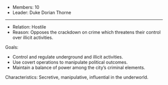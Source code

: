   
- Members: 10
- Leader: Duke Dorian Thorne
___
- Relation: Hostile
- Reason: Opposes the crackdown on crime which threatens their control over illicit activities.

Goals: 
- Control and regulate underground and illicit activities.
- Use covert operations to manipulate political outcomes.
- Maintain a balance of power among the city’s criminal elements.

Characteristics: Secretive, manipulative, influential in the underworld.